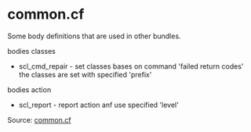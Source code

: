 # common.cf
Some body definitions that are used in other bundles.

bodies classes
 * scl_cmd_repair - set classes bases on command 'failed return codes' the classes are set with specified 'prefix'

bodies action
 * scl_report -  report action anf use specified 'level'

Source: [common.cf](/masterfiles/lib/scl/common.cf)

